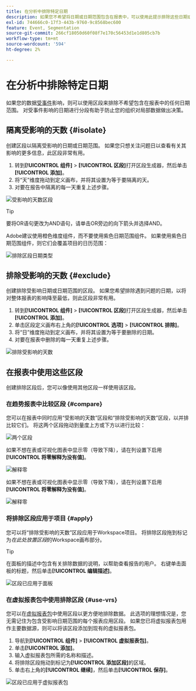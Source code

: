 ```yaml
---
title: 在分析中排除特定日期
description: 如果您不希望将日期或日期范围包含在报表中，可以使用此提示排除这些日期或日期范围。
exl-id: 744666c0-17f3-443b-9760-9c8568bec600
feature: Event, Segmentation
source-git-commit: 266cf18050d60f08f7e170c56453d1e1d805cb7b
workflow-type: tm+mt
source-wordcount: '594'
ht-degree: 2%

---
```


# 在分析中排除特定日期

如果您的数据[受事件](overview.md)影响，则可以使用区段来排除不希望包含在报表中的任何日期范围。 对受事件影响的日期进行分段有助于防止您的组织对局部数据做出决策。

## 隔离受影响的天数 {#isolate}

创建区段以隔离受影响的日期或日期范围。 如果您只想关注问题日以查看有关其影响的更多信息，此区段非常有用。

1. 转到&#x200B;**[!UICONTROL 组件]** > **[!UICONTROL 区段]**&#x200B;打开区段生成器，然后单击&#x200B;**[!UICONTROL 添加]**。
2. 将“天”维度拖动到定义画布，并将其设置为等于要隔离的天。
3. 对要在报告中隔离的每一天重复上述步骤。

![受影响的天数区段](assets/affected_days.jpg)

>[!TIP]
>
>要将OR语句更改为AND语句，请单击OR旁边的向下箭头并选择AND。

Adobe建议使用橙色维度组件，而不要使用紫色日期范围组件。 如果使用紫色日期范围组件，则它们会覆盖项目的日历范围：

![排除区段日期类型](assets/exclude_segment_day_type.jpg)

## 排除受影响的天数 {#exclude}

创建排除受影响日期或日期范围的区段。 如果您希望排除遇到问题的日期，以将对整体报表的影响降至最低，则此区段非常有用。

1. 转到&#x200B;**[!UICONTROL 组件]** > **[!UICONTROL 区段]**&#x200B;打开区段生成器，然后单击&#x200B;**[!UICONTROL 添加]**。
2. 单击区段定义画布右上角的&#x200B;**[!UICONTROL 选项]** > **[!UICONTROL 排除]**。
3. 将“日”维度拖动到定义画布，并将其设置为等于要删除的日期。
4. 对要在报表中删除的每一天重复上述步骤。

![排除受影响的天数](assets/exclude_affected_days.jpg)

## 在报表中使用这些区段

创建排除区段后，您可以像使用其他区段一样使用该区段。

### 在趋势报表中比较区段 {#compare}

您可以在报表中同时应用“受影响的天数”区段和“排除受影响的天数”区段，以并排比较它们。 将这两个区段拖动到量度上方或下方以进行比较：

![两个区段](assets/affected_and_exclude.png)

如果不想在表或可视化图表中显示零（导致下降），请在列设置下启用&#x200B;**[!UICONTROL 将零解释为没有值]**。

![解释零](assets/interpret_zero.png)

如果不想在表或可视化图表中显示零（导致下降），请在列设置下启用&#x200B;**[!UICONTROL 将零解释为没有值]**。

![解释零](assets/interpret_zero.png)

### 将排除区段应用于项目 {#apply}

您可以将“排除受影响的天数”区段应用于Workspace项目。 将排除区段拖到标记为&#x200B;*在此处放置区段*&#x200B;的Workspace画布部分。

>[!TIP]
>
>在面板的描述中包含有关排除数据的说明，以帮助查看报告的用户。 右键单击面板的标题，然后单击&#x200B;**[!UICONTROL 编辑描述]**。

![区段已应用于面板](assets/exclude_segment_panel.jpg)

### 在虚拟报表包中使用排除区段 {#use-vrs}

您可以在[虚拟报表包](/help/components/vrs/vrs-about.md)中使用区段以更方便地排除数据。 此选项的理想情况是，您无需记住为包含受影响日期范围的每个报表应用区段。 如果您已将虚拟报表包用作主要数据源，则可以将该区段添加到现有的虚拟报表包。

1. 导航到&#x200B;**[!UICONTROL 组件]** > **[!UICONTROL 虚拟报表包]**。
2. 单击&#x200B;**[!UICONTROL 添加]**。
3. 输入虚拟报表包所需的名称和描述。
4. 将排除区段拖动到标记为&#x200B;**[!UICONTROL 添加区段]**&#x200B;的区域。
5. 单击右上角的&#x200B;**[!UICONTROL 继续]**，然后单击&#x200B;**[!UICONTROL 保存]**。

![区段已应用于虚拟报表包](assets/exclude_segment_vrs.png)
